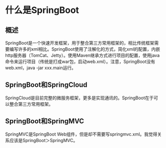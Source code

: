 # 什么是SpringBoot

## 概述

SpringBoot是一个快速开发框架，用于整合第三方常用框架的，相比传统框架需要编写许多的xml相比。SpringBoot使用了注解化的方式，简化xml的配置，内嵌http服务器（TomCat、Jetty）。使用Maven继承方式进行项目的配置，使用java命令来运行项目（传统是打成war包，启动web.xml）。注意，SpringBoot没有web.xml，java -jar xxx.main运行。

## SpringBoot和SpringCloud

SpringCloud是目前完整的微服务框架，更多是实现通讯的。SpringBoot在于可以整合第三方常用框架。

## SpringBoot和SpringMVC

SpringMVC是SpringBoot Web组件，但是却不需要写springmvc.xml。我觉得关系应该是SpringBoot＞SpringMVC。
